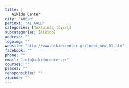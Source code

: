 ```yaml
---
title: |
   Aikido Center
city: "Αθήνα"
perioxi: "ΑΙΓΑΛΕΩ"
categories: [Πολεμικές τέχνες]
subcategories: [Aikido]
address: ""
logoimg: ""
website: "http://www.aikidocenter.gr/index_new_01.htm"
facebook: ""
phone: ""
email: "info@aikidocenter.gr"
courses: ""
places: ""
rensponsibles: ""
zipcode: ""
---
```




